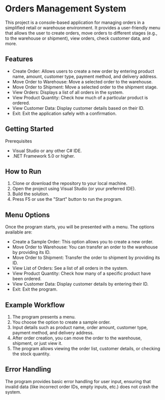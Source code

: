 # Orders Management System
This project is a console-based application for managing orders in a simplified retail or warehouse environment. It provides a user-friendly menu that allows the user to create orders, move orders to different stages (e.g., to the warehouse or shipment), view orders, check customer data, and more.

## Features
- Create Order: Allows users to create a new order by entering product name, amount, customer type, payment method, and delivery address.
- Move Order to Warehouse: Move a selected order to the warehouse.
- Move Order to Shipment: Move a selected order to the shipment stage.
- View Orders: Displays a list of all orders in the system.
- View Product Quantity: Check how much of a particular product is ordered.
- View Customer Data: Display customer details based on their ID.
- Exit: Exit the application safely with a confirmation.
## Getting Started
Prerequisites
- Visual Studio or any other C# IDE.
- .NET Framework 5.0 or higher.
## How to Run
1. Clone or download the repository to your local machine.
2. Open the project using Visual Studio (or your preferred IDE).
3. Build the solution.
4. Press F5 or use the "Start" button to run the program.
## Menu Options
Once the program starts, you will be presented with a menu. The options available are:

- Create a Sample Order: This option allows you to create a new order.
- Move Order to Warehouse: You can transfer an order to the warehouse by providing its ID.
- Move Order to Shipment: Transfer the order to shipment by providing its ID.
- View List of Orders: See a list of all orders in the system.
- View Product Quantity: Check how many of a specific product have been ordered.
- View Customer Data: Display customer details by entering their ID.
- Exit: Exit the program.
## Example Workflow
1. The program presents a menu.
2. You choose the option to create a sample order.
3. Input details such as product name, order amount, customer type, payment method, and delivery address.
4. After order creation, you can move the order to the warehouse, shipment, or just view it.
5. The program allows viewing the order list, customer details, or checking the stock quantity.
## Error Handling
The program provides basic error handling for user input, ensuring that invalid data (like incorrect order IDs, empty inputs, etc.) does not crash the system.

